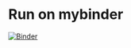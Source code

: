 # Run on mybinder
[![Binder](https://mybinder.org/badge_logo.svg)](https://mybinder.org/v2/gh/patrickhaddadteaching/shuffleattacksca/main?urlpath=voila%2Frender%2Fshuffleattacksca_binder.ipynb)
